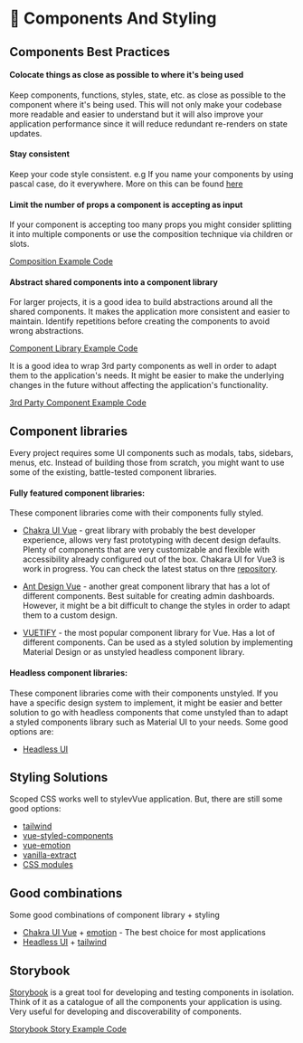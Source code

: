 # 🧱 Components And Styling

## Components Best Practices

#### Colocate things as close as possible to where it's being used

Keep components, functions, styles, state, etc. as close as possible to the component where it's being used. This will not only make your codebase more readable and easier to understand but it will also improve your application performance since it will reduce redundant re-renders on state updates.

#### Stay consistent

Keep your code style consistent. e.g If you name your components by using pascal case, do it everywhere. More on this can be found [here](./style-guide.md)

#### Limit the number of props a component is accepting as input

If your component is accepting too many props you might consider splitting it into multiple components or use the composition technique via children or slots.

[Composition Example Code](../src/components/Elements/ConfirmationDialog.vue)

#### Abstract shared components into a component library

For larger projects, it is a good idea to build abstractions around all the shared components. It makes the application more consistent and easier to maintain. Identify repetitions before creating the components to avoid wrong abstractions.

[Component Library Example Code](../src/components/Elements/BaseButton.vue)

It is a good idea to wrap 3rd party components as well in order to adapt them to the application's needs. It might be easier to make the underlying changes in the future without affecting the application's functionality.

[3rd Party Component Example Code](../src/components/Elements/BaseLink.vue)

## Component libraries

Every project requires some UI components such as modals, tabs, sidebars, menus, etc. Instead of building those from scratch, you might want to use some of the existing, battle-tested component libraries.

#### Fully featured component libraries:

These component libraries come with their components fully styled.

- [Chakra UI Vue](https://vue.chakra-ui.com/) - great library with probably the best developer experience, allows very fast prototyping with decent design defaults. Plenty of components that are very customizable and flexible with accessibility already configured out of the box. Chakara UI for Vue3 is work in progress. You can check the latest status on thre [repository](https://github.com/chakra-ui/chakra-ui-vue-next).

- [Ant Design Vue](https://antdv.com/) - another great component library that has a lot of different components. Best suitable for creating admin dashboards. However, it might be a bit difficult to change the styles in order to adapt them to a custom design.

- [VUETIFY](https://vuetifyjs.com/) - the most popular component library for Vue. Has a lot of different components. Can be used as a styled solution by implementing Material Design or as unstyled headless component library.

#### Headless component libraries:

These component libraries come with their components unstyled. If you have a specific design system to implement, it might be easier and better solution to go with headless components that come unstyled than to adapt a styled components library such as Material UI to your needs. Some good options are:

- [Headless UI](https://headlessui.dev/)

## Styling Solutions

Scoped CSS works well to stylevVue application. But, there are still some good options:

- [tailwind](https://tailwindcss.com/)
- [vue-styled-components](https://github.com/styled-components/vue-styled-components)
- [vue-emotion](https://github.com/egoist/vue-emotion)
- [vanilla-extract](https://github.com/seek-oss/vanilla-extract)
- [CSS modules](https://github.com/css-modules/css-modules)

## Good combinations

Some good combinations of component library + styling

- [Chakra UI Vue](https://vue.chakra-ui.com/) + [emotion](https://emotion.sh/docs/introduction) - The best choice for most applications
- [Headless UI](https://headlessui.dev/) + [tailwind](https://tailwindcss.com/)

## Storybook

[Storybook](https://storybook.js.org/) is a great tool for developing and testing components in isolation. Think of it as a catalogue of all the components your application is using. Very useful for developing and discoverability of components.

[Storybook Story Example Code](../src/stories/components/Elements/Button.stories.ts)
